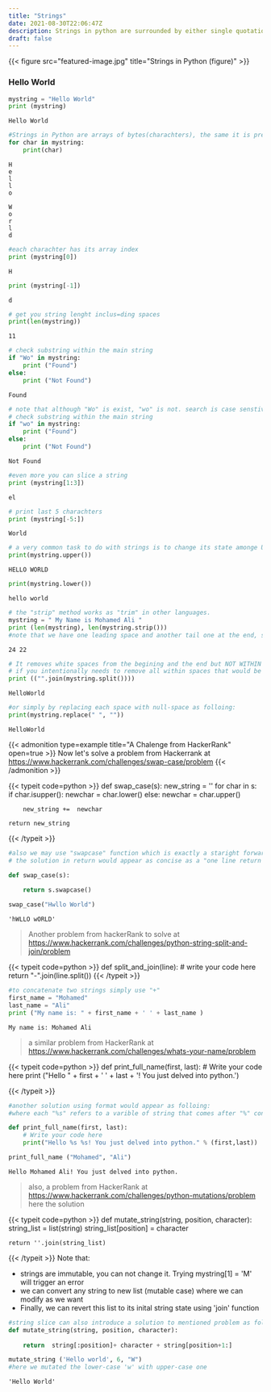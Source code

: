 ```yaml
---
title: "Strings"
date: 2021-08-30T22:06:47Z
description: Strings in python are surrounded by either single quotation marks, or double quotation marks. 'hello' is the same as "hello"
draft: false
---
```


<!--more-->
{{< figure src="featured-image.jpg" title="Strings in Python (figure)" >}}
### Hello World
```python
mystring = "Hello World"
print (mystring)
```

    Hello World



```python
#Strings in Python are arrays of bytes(charachters), the same it is presented in many programming languages like C++ & Java
for char in mystring:
    print(char)
```

    H
    e
    l
    l
    o
     
    W
    o
    r
    l
    d



```python
#each charachter has its array index
print (mystring[0])
```

    H



```python
print (mystring[-1])
```

    d



```python
# get you string lenght inclus=ding spaces
print(len(mystring))
```

    11



```python
# check substring within the main string
if "Wo" in mystring:
    print ("Found")
else:
    print ("Not Found")
```

    Found



```python
# note that although "Wo" is exist, "wo" is not. search is case senstive
# check substring within the main string
if "wo" in mystring:
    print ("Found")
else:
    print ("Not Found")
```

    Not Found



```python
#even more you can slice a string
print (mystring[1:3])
```

    el



```python
# print last 5 charachters
print (mystring[-5:])
```

    World



```python
# a very common task to do with strings is to change its state amonge Upper-case & Lower-case
print(mystring.upper())
```

    HELLO WORLD



```python
print(mystring.lower())
```

    hello world



```python
# the "strip" method works as "trim" in other languages. 
mystring = " My Name is Mohamed Ali "
print (len(mystring), len(mystring.strip()))
#note that we have one leading space and another tail one at the end, so we have two in total to strip
```

    24 22



```python
# It removes white spaces from the begining and the end but NOT WITHIN a string
# if you intentionally needs to remove all within spaces that would be using join and split as following:
print (("".join(mystring.split())))
```

    HelloWorld



```python
#or simply by replacing each space with null-space as folloing:
print(mystring.replace(" ", ""))
```

    HelloWorld


{{< admonition type=example title="A Chalenge from HackerRank" open=true >}}
 Now let's solve a problem from Hackerrank at https://www.hackerrank.com/challenges/swap-case/problem
{{< /admonition >}}


{{< typeit code=python >}}
def swap_case(s):
    new_string = ''
    for char in s:
        if char.isupper():
            newchar = char.lower()
        else:
            newchar = char.upper()
            
        new_string +=  newchar   
            
    return new_string
{{< /typeit >}}


```python
#also we may use "swapcase" function which is exactly a staright forward solution
# the solution in return would appear as concise as a "one line return statment"
```


```python
def swap_case(s):
     
    return s.swapcase()
```


```python
swap_case("Hwllo World")
```




    'hWLLO wORLD'



> Another problem from hackerRank to solve at https://www.hackerrank.com/challenges/python-string-split-and-join/problem


{{< typeit code=python >}}
def split_and_join(line):
    # write your code here
    return  "-".join(line.split())
{{< /typeit >}}


```python
#to concatenate two strings simply use "+"
first_name = "Mohamed"
last_name = "Ali"
print ("My name is: " + first_name + ' ' + last_name )
```

    My name is: Mohamed Ali


> a similar problem from HackerRank at https://www.hackerrank.com/challenges/whats-your-name/problem



{{< typeit code=python  >}}
def print_full_name(first, last):
    # Write your code here
    print ("Hello " + first + ' ' + last + '! You just delved into python.')

{{< /typeit >}}

```python
#another solution using format would appear as folloing:
#where each "%s" refers to a varible of string that comes after "%" consequently

def print_full_name(first, last):
    # Write your code here
    print("Hello %s %s! You just delved into python." % (first,last))
```


```python
print_full_name ("Mohamed", "Ali")
```

    Hello Mohamed Ali! You just delved into python.


> also, a problem from HackerRank at https://www.hackerrank.com/challenges/python-mutations/problem
here the solution



{{< typeit code=python >}}
def mutate_string(string, position, character):
    string_list = list(string)
    string_list[position] = character
    
    return ''.join(string_list)

{{< /typeit >}}
Note that:
- strings are immutable, you can not change it. Trying mystring[1] = 'M' will trigger an error
- we can convert any string to new list (mutable case) where we can modify as we want
- Finally, we can revert this list to its inital string state using 'join' function


```python
#string slice can also introduce a solution to mentioned problem as folloing
def mutate_string(string, position, character):
        
    return  string[:position]+ character + string[position+1:]
```


```python
mutate_string ('Hello world', 6, "W")
#here we mutated the lower-case 'w' with upper-case one
```




    'Hello World'


